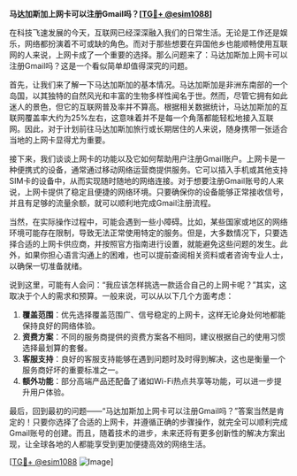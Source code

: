 **马达加斯加上网卡可以注册Gmail吗？[[TG💪+ @esim1088](https://t.me/s/esim1088)]**

在科技飞速发展的今天，互联网已经深深融入我们的日常生活。无论是工作还是娱乐，网络都扮演着不可或缺的角色。而对于那些想要在异国他乡也能顺畅使用互联网的人来说，上网卡成了一个重要的选择。那么问题来了：马达加斯加上网卡可以注册Gmail吗？这是一个看似简单却值得深究的问题。

首先，让我们来了解一下马达加斯加的基本情况。马达加斯加是非洲东南部的一个岛国，以其独特的自然风光和丰富的生物多样性闻名于世。然而，尽管它拥有如此迷人的景色，但它的互联网普及率并不算高。根据相关数据统计，马达加斯加的互联网覆盖率大约为25%左右，这意味着并不是每一个角落都能轻松地接入互联网。因此，对于计划前往马达加斯加旅行或长期居住的人来说，随身携带一张适合当地的上网卡显得尤为重要。

接下来，我们谈谈上网卡的功能以及它如何帮助用户注册Gmail账户。上网卡是一种便携式的设备，通常通过移动网络运营商提供服务。它可以插入手机或其他支持SIM卡的设备中，从而实现随时随地的网络连接。对于想要注册Gmail账号的人来说，上网卡提供了稳定且便捷的网络环境。只要确保你的设备能够正常接收信号，并且有足够的流量余额，就可以顺利地完成Gmail注册流程。

当然，在实际操作过程中，可能会遇到一些小障碍。比如，某些国家或地区的网络环境可能存在限制，导致无法正常使用特定的服务。但是，大多数情况下，只要选择合适的上网卡供应商，并按照官方指南进行设置，就能避免这些问题的发生。此外，如果你担心语言沟通上的困难，也可以提前查阅相关资料或者咨询专业人士，以确保一切准备就绪。

说到这里，可能有人会问：“我应该怎样挑选一款适合自己的上网卡呢？”其实，这取决于个人的需求和预算。一般来说，可以从以下几个方面考虑：

1. **覆盖范围**：优先选择覆盖范围广、信号稳定的上网卡，这样无论身处何地都能保持良好的网络体验。
2. **资费方案**：不同的服务商提供的资费方案各不相同，建议根据自己的使用习惯选择最划算的套餐。
3. **客服支持**：良好的客服支持能够在遇到问题时及时得到解决，这也是衡量一个服务商好坏的重要标准之一。
4. **额外功能**：部分高端产品还配备了诸如Wi-Fi热点共享等功能，可以进一步提升用户体验。

最后，回到最初的问题——“马达加斯加上网卡可以注册Gmail吗？”答案当然是肯定的！只要你选择了合适的上网卡，并遵循正确的步骤操作，就完全可以顺利完成Gmail账号的创建。而且，随着技术的进步，未来还将有更多创新性的解决方案出现，让全球各地的人都能享受到更加便捷高效的网络生活。

[[TG💪+ @esim1088](https://t.me/s/esim1088) ![Image](https://i.postimg.cc/4NQfJmqS/Snipaste-2025-05-13-00-14-12.png)]